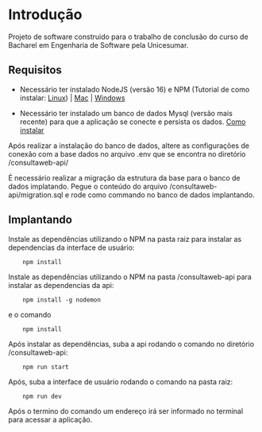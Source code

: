 # Introdução
Projeto de software construido para o trabalho de conclusão do curso de Bacharel em Engenharia de Software pela Unicesumar.

## Requisitos 

- Necessário ter instalado NodeJS (versão 16) e NPM (Tutorial de como instalar: [Linux](https://www.digitalocean.com/community/tutorials/how-to-install-node-js-on-ubuntu-20-04)) | [Mac](https://www.webucator.com/article/how-to-install-nodejs-on-a-mac/) | [Windows](https://phoenixnap.com/kb/install-node-js-npm-on-windows)

- Necessário ter instalado um banco de dados Mysql (versão mais recente) para que a aplicação se conecte e persista os dados. [Como instalar](https://hevodata.com/learn/installing-mysql-on-ubuntu-20-04/)

Após realizar a instalação do banco de dados, altere as configurações de conexão com a base dados no arquivo .env que se encontra no diretório /consultaweb-api/

É necessário realizar a migração da estrutura da base para o banco de dados implatando.
Pegue o conteúdo do arquivo /consultaweb-api/migration.sql e rode como commando no banco de dados implantando.

## Implantando

Instale as dependências utilizando o NPM na pasta raiz para instalar as dependencias da interface de usuário:

```
    npm install
```

Instale as dependências utilizando o NPM na pasta /consultaweb-api para instalar as dependencias da api:

```
    npm install -g nodemon 
```
e o comando

```
    npm install 
```

Após instalar as dependências, suba a api rodando o comando no diretório /consultaweb-api:

```
    npm run start
```

Após, suba a interface de usuário rodando o comando na pasta raiz:

```
    npm run dev
```

Após o termino do comando um endereço irá ser informado no terminal para acessar a aplicação.
